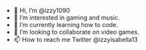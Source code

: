 - 👋 Hi, I’m @izzy1090
- 👀 I’m interested in gaming and music.
- 🌱 I’m currently learning how to code.
- 💞️ I’m looking to collaborate on video games.
- 📫 How to reach me Twitter @izzyisabella13

<!---
izzy1090/izzy1090 is a ✨ special ✨ repository because its `README.md` (this file) appears on your GitHub profile.
You can click the Preview link to take a look at your changes.
--->
